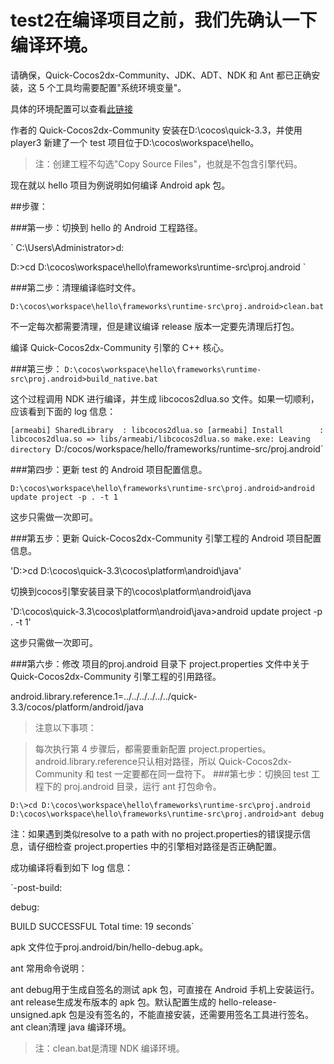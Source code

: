 # test2在编译项目之前，我们先确认一下编译环境。
请确保，Quick-Cocos2dx-Community、JDK、ADT、NDK 和 Ant 都已正确安装，这 5 个工具均需要配置"系统环境变量"。

具体的环境配置可以查看[此链接](http://www.tairan.com/archives/10567/)


作者的 Quick-Cocos2dx-Community 安装在D:\cocos\quick-3.3，并使用 player3 新建了一个 test 项目位于D:\cocos\workspace\hello。

>注：创建工程不勾选"Copy Source Files"，也就是不包含引擎代码。

现在就以 hello 项目为例说明如何编译 Android apk 包。

##步骤：

###第一步：切换到 hello 的 Android 工程路径。

`
C:\Users\Administrator>d:

D:\>cd D:\cocos\workspace\hello\frameworks\runtime-src\proj.android
`

###第二步：清理编译临时文件。

`D:\cocos\workspace\hello\frameworks\runtime-src\proj.android>clean.bat`

不一定每次都需要清理，但是建议编译 release 版本一定要先清理后打包。

编译 Quick-Cocos2dx-Community 引擎的 C++ 核心。

###第三步：
`D:\cocos\workspace\hello\frameworks\runtime-src\proj.android>build_native.bat`

这个过程调用 NDK 进行编译，并生成 libcocos2dlua.so 文件。如果一切顺利，应该看到下面的 log 信息：

`[armeabi] SharedLibrary  : libcocos2dlua.so
[armeabi] Install        : libcocos2dlua.so => libs/armeabi/libcocos2dlua.so
make.exe: Leaving directory `D:/cocos/workspace/hello/frameworks/runtime-src/proj.android`

###第四步：更新 test 的 Android 项目配置信息。

`D:\cocos\workspace\hello\frameworks\runtime-src\proj.android>android update project -p . -t 1`

这步只需做一次即可。

###第五步：更新 Quick-Cocos2dx-Community 引擎工程的 Android 项目配置信息。

'D:\>cd D:\cocos\quick-3.3\cocos\platform\android\java'

切换到cocos引擎安装目录下的\cocos\platform\android\java

'D:\cocos\quick-3.3\cocos\platform\android\java>android update project -p . -t 1'

这步只需做一次即可。

###第六步：修改 项目的proj.android 目录下 project.properties 文件中关于 Quick-Cocos2dx-Community 引擎工程的引用路径。

android.library.reference.1=../../../../../../quick-3.3/cocos/platform/android/java

>注意以下事项：

>每次执行第 4 步骤后，都需要重新配置 project.properties。
>android.library.reference只认相对路径，所以 Quick-Cocos2dx-Community 和 test 一定要都在同一盘符下。
###第七步：切换回 test 工程下的 proj.android 目录，运行 ant 打包命令。

`D:\>cd D:\cocos\workspace\hello\frameworks\runtime-src\proj.android
D:\cocos\workspace\hello\frameworks\runtime-src\proj.android>ant debug`

注：如果遇到类似resolve to a path with no project.properties的错误提示信息，请仔细检查 project.properties 中的引擎相对路径是否正确配置。

成功编译将看到如下 log 信息：

`-post-build:

debug:

BUILD SUCCESSFUL
Total time: 19 seconds`

apk 文件位于proj.android/bin/hello-debug.apk。

ant 常用命令说明：

ant debug用于生成自签名的测试 apk 包，可直接在 Android 手机上安装运行。
ant release生成发布版本的 apk 包。默认配置生成的 hello-release-unsigned.apk 包是没有签名的，不能直接安装，还需要用签名工具进行签名。
ant clean清理 java 编译环境。
>注：clean.bat是清理 NDK 编译环境。
